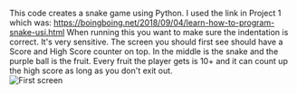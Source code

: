 This code creates a snake game using Python. I used the link in Project 1 which was: https://boingboing.net/2018/09/04/learn-how-to-program-snake-usi.html
When running this you want to make sure the indentation is correct. It's very sensitive. The screen you should first see should have a Score and High Score counter on top. In the middle is the snake and the purple ball is the fruit. Every fruit the player gets is 10+ and it can count up the high score as long as you don't exit out.  
![First screen](https://github.com/moktanna/it3038c-scripts/assets/142691046/c403ef34-969a-46a9-8d82-dc5087240a02)
